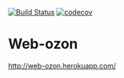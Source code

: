 [![Build Status](https://travis-ci.com/brotik/web-ozon.svg?branch=master)](https://travis-ci.com/brotik/web-ozon)
[![codecov](https://codecov.io/gh/brotik/web-ozon/branch/master/graph/badge.svg)](https://codecov.io/gh/brotik/web-ozon)
# Web-ozon

http://web-ozon.herokuapp.com/